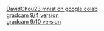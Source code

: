 [DavidChou23 mnist on google colab](https://colab.research.google.com/drive/1FmhIgekS9RQZBX9HmBkWN3nlONBnMo9X?usp=sharing)  
[gradcam 9/4 version](https://colab.research.google.com/drive/1baE5Vxj3PT5ORadruFttKuHEtp6-yb_i?usp=sharing)  
[gradcam 9/10 version](https://colab.research.google.com/drive/17JWYSnwymbHBf6BSYEVHobTaWebkXx3w?usp=sharing)  
<!-- adjust code structure, add comments-->  
